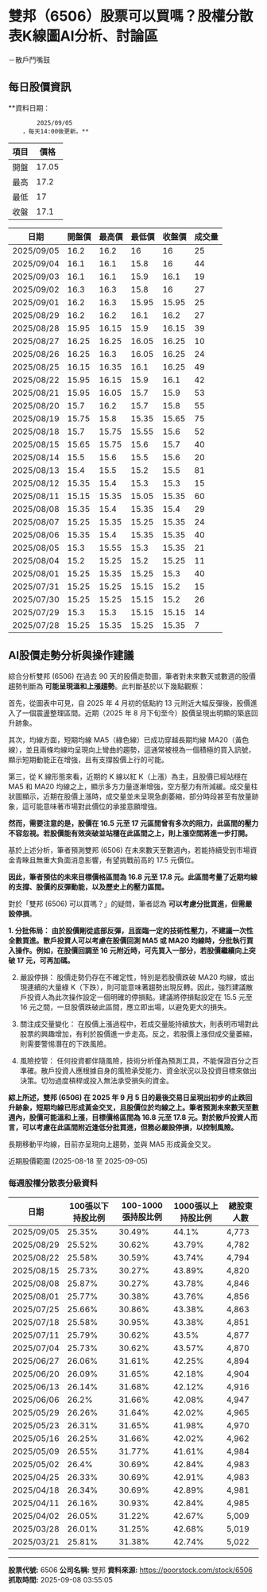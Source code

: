 # 雙邦（6506）股票可以買嗎？股權分散表K線圖AI分析、討論區
－散戶鬥嘴鼓

## 每日股價資訊

**資料日期：
        
            2025/09/05
        ，每天14:00後更新。**

| 項目 | 價格 |
|------|------|
| 開盤 | 17.05 |
| 最高 | 17.2 |
| 最低 | 17 |
| 收盤 | 17.1 |

| 日期 | 開盤價 | 最高價 | 最低價 | 收盤價 | 成交量 |
|------|--------|--------|--------|--------|--------|
| 2025/09/05 | 16.2 | 16.2 | 16 | 16 | 25 |
| 2025/09/04 | 16.1 | 16.1 | 15.8 | 16 | 44 |
| 2025/09/03 | 16.1 | 16.1 | 15.9 | 16.1 | 19 |
| 2025/09/02 | 16.3 | 16.3 | 15.8 | 16 | 27 |
| 2025/09/01 | 16.2 | 16.3 | 15.95 | 15.95 | 25 |
| 2025/08/29 | 16.2 | 16.2 | 16.1 | 16.2 | 27 |
| 2025/08/28 | 15.95 | 16.15 | 15.9 | 16.15 | 39 |
| 2025/08/27 | 16.25 | 16.25 | 16.05 | 16.25 | 10 |
| 2025/08/26 | 16.25 | 16.3 | 16.05 | 16.25 | 24 |
| 2025/08/25 | 16.15 | 16.35 | 16.1 | 16.25 | 49 |
| 2025/08/22 | 15.95 | 16.15 | 15.9 | 16.1 | 42 |
| 2025/08/21 | 15.95 | 16.05 | 15.7 | 15.9 | 53 |
| 2025/08/20 | 15.7 | 16.2 | 15.7 | 15.8 | 55 |
| 2025/08/19 | 15.75 | 15.8 | 15.35 | 15.65 | 75 |
| 2025/08/18 | 15.7 | 15.75 | 15.55 | 15.6 | 52 |
| 2025/08/15 | 15.65 | 15.75 | 15.6 | 15.7 | 40 |
| 2025/08/14 | 15.5 | 15.6 | 15.5 | 15.6 | 20 |
| 2025/08/13 | 15.4 | 15.5 | 15.2 | 15.5 | 81 |
| 2025/08/12 | 15.35 | 15.4 | 15.3 | 15.3 | 15 |
| 2025/08/11 | 15.15 | 15.35 | 15.05 | 15.35 | 60 |
| 2025/08/08 | 15.35 | 15.4 | 15.35 | 15.4 | 29 |
| 2025/08/07 | 15.25 | 15.35 | 15.25 | 15.35 | 24 |
| 2025/08/06 | 15.35 | 15.4 | 15.35 | 15.35 | 40 |
| 2025/08/05 | 15.3 | 15.55 | 15.3 | 15.35 | 21 |
| 2025/08/04 | 15.2 | 15.25 | 15.2 | 15.25 | 11 |
| 2025/08/01 | 15.25 | 15.35 | 15.25 | 15.3 | 40 |
| 2025/07/31 | 15.25 | 15.25 | 15.15 | 15.2 | 15 |
| 2025/07/30 | 15.25 | 15.25 | 15.15 | 15.2 | 26 |
| 2025/07/29 | 15.3 | 15.3 | 15.15 | 15.15 | 14 |
| 2025/07/28 | 15.25 | 15.35 | 15.25 | 15.35 | 7 |

## AI股價走勢分析與操作建議

綜合分析雙邦 (6506) 在過去 90 天的股價走勢圖，筆者對未來數天或數週的股價趨勢判斷為 **可能呈現溫和上漲趨勢**。此判斷基於以下幾點觀察：

首先，從圖表中可見，自 2025 年 4 月初的低點約 13 元附近大幅反彈後，股價進入了一個震盪整理區間。近期（2025 年 8 月下旬至今）股價呈現出明顯的築底回升跡象。

其次，均線方面，短期均線 MA5（綠色線）已成功穿越長期均線 MA20（黃色線），並且兩條均線均呈現向上彎曲的趨勢，這通常被視為一個積極的買入訊號，顯示短期動能正在增強，且有支撐股價上行的可能。

第三，從 K 線形態來看，近期的 K 線以紅 K（上漲）為主，且股價已經站穩在 MA5 和 MA20 均線之上，顯示多方力量逐漸增強，空方壓力有所減緩。成交量柱狀圖顯示，近期在股價上漲時，成交量並未呈現急劇萎縮，部分時段甚至有放量跡象，這可能意味著市場對此價位的承接意願增強。

**然而，需要注意的是，股價在 16.5 元至 17 元區間曾有多次的阻力，此區間的壓力不容忽視。若股價能有效突破並站穩在此區間之上，則上漲空間將進一步打開。**

基於上述分析，筆者預測雙邦 (6506) 在未來數天至數週內，若能持續受到市場資金青睞且無重大負面消息影響，有望挑戰前高的 17.5 元價位。

**因此，筆者預估的未來目標價格區間為 **16.8 元至 17.8 元**。此區間考量了近期均線的支撐、股價的反彈動能，以及歷史上的壓力區間。**

對於「雙邦 (6506) 可以買嗎？」的疑問，筆者認為 **可以考慮分批買進，但需嚴設停損**。

**1.  分批佈局： 由於股價剛從底部反彈，且面臨一定的技術性壓力，不建議一次性全數買進。散戶投資人可以考慮在股價回測 MA5 或 MA20 均線時，分批執行買入操作。例如，在股價回調至 16 元附近時，可先買入一部分，若股價繼續向上突破 17 元，可再加碼。**

2.  嚴設停損： 股價走勢仍存在不確定性，特別是若股價跌破 MA20 均線，或出現連續的大量綠 K（下跌），則可能意味著趨勢出現反轉。因此，強烈建議散戶投資人為此次操作設定一個明確的停損點。建議將停損點設定在 15.5 元至 16 元之間，一旦股價跌破此區間，應立即出場，以避免更大的損失。

3.  關注成交量變化： 在股價上漲過程中，若成交量能持續放大，則表明市場對此股票的興趣增加，有利於股價進一步走高。反之，若股價上漲但成交量萎縮，則需要警惕潛在的下跌風險。

4.  風險控管： 任何投資都伴隨風險，技術分析僅為預測工具，不能保證百分之百準確。散戶投資人應根據自身的風險承受能力、資金狀況以及投資目標來做出決策。切勿過度槓桿或投入無法承受損失的資金。

**綜上所述，雙邦 (6506) 在 2025 年 9 月 5 日的最後交易日呈現出初步的止跌回升跡象，短期均線已形成黃金交叉，且股價位於均線之上。筆者預測未來數天至數週內，股價可能溫和上漲，目標價格區間為 **16.8 元至 17.8 元**。對於散戶投資人而言，可以考慮在此區間附近逢低分批買進，但務必嚴設停損，以控制風險。**

長期移動平均線，目前亦呈現向上趨勢，並與 MA5 形成黃金交叉。

近期股價範圍 (2025-08-18 至 2025-09-05)

### 每週股權分散表分級資料

| 日期 | 100張以下持股比例 | 100-1000張持股比例 | 1000張以上持股比例 | 總股東人數 |
|------|-------------------|--------------------|--------------------|----------|
| 2025/09/05 | 25.35% | 30.49% | 44.1% | 4,773 |
| 2025/08/29 | 25.52% | 30.62% | 43.79% | 4,782 |
| 2025/08/22 | 25.58% | 30.59% | 43.74% | 4,794 |
| 2025/08/15 | 25.73% | 30.27% | 43.89% | 4,820 |
| 2025/08/08 | 25.87% | 30.27% | 43.78% | 4,846 |
| 2025/08/01 | 25.77% | 30.38% | 43.76% | 4,856 |
| 2025/07/25 | 25.66% | 30.86% | 43.38% | 4,863 |
| 2025/07/18 | 25.58% | 30.95% | 43.38% | 4,851 |
| 2025/07/11 | 25.79% | 30.62% | 43.5% | 4,877 |
| 2025/07/04 | 25.73% | 30.62% | 43.57% | 4,870 |
| 2025/06/27 | 26.06% | 31.61% | 42.25% | 4,894 |
| 2025/06/20 | 26.09% | 31.65% | 42.18% | 4,904 |
| 2025/06/13 | 26.14% | 31.68% | 42.12% | 4,916 |
| 2025/06/06 | 26.2% | 31.66% | 42.08% | 4,947 |
| 2025/05/29 | 26.26% | 31.64% | 42.02% | 4,965 |
| 2025/05/23 | 26.31% | 31.65% | 41.98% | 4,970 |
| 2025/05/16 | 26.25% | 31.66% | 42.02% | 4,962 |
| 2025/05/09 | 26.55% | 31.77% | 41.61% | 4,984 |
| 2025/05/02 | 26.4% | 30.69% | 42.84% | 4,983 |
| 2025/04/25 | 26.33% | 30.69% | 42.91% | 4,983 |
| 2025/04/18 | 26.34% | 30.69% | 42.89% | 4,981 |
| 2025/04/11 | 26.16% | 30.93% | 42.84% | 4,985 |
| 2025/04/02 | 26.05% | 31.22% | 42.67% | 5,009 |
| 2025/03/28 | 26.01% | 31.25% | 42.68% | 5,019 |
| 2025/03/21 | 25.81% | 31.38% | 42.74% | 5,022 |

---

**股票代號:** 6506
**公司名稱:** 雙邦
**資料來源:** https://poorstock.com/stock/6506
**抓取時間:** 2025-09-08 03:55:05